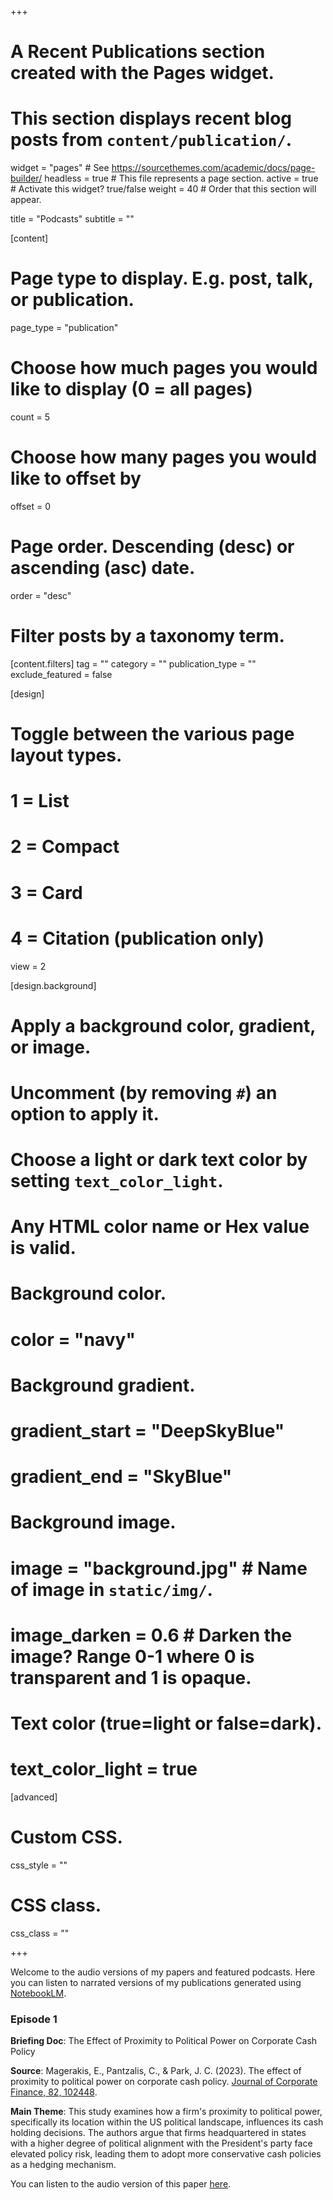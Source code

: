 +++
# A Recent Publications section created with the Pages widget.
# This section displays recent blog posts from `content/publication/`.

widget = "pages"  # See https://sourcethemes.com/academic/docs/page-builder/
headless = true  # This file represents a page section.
active = true  # Activate this widget? true/false
weight = 40  # Order that this section will appear.

title = "Podcasts"
subtitle = ""

[content]
  # Page type to display. E.g. post, talk, or publication.
  page_type = "publication"
  
  # Choose how much pages you would like to display (0 = all pages)
  count = 5
  
  # Choose how many pages you would like to offset by
  offset = 0

  # Page order. Descending (desc) or ascending (asc) date.
  order = "desc"

  # Filter posts by a taxonomy term.
  [content.filters]
    tag = ""
    category = ""
    publication_type = ""
    exclude_featured = false
  
[design]
  # Toggle between the various page layout types.
  #   1 = List
  #   2 = Compact
  #   3 = Card
  #   4 = Citation (publication only)
  view = 2
  
[design.background]
  # Apply a background color, gradient, or image.
  #   Uncomment (by removing `#`) an option to apply it.
  #   Choose a light or dark text color by setting `text_color_light`.
  #   Any HTML color name or Hex value is valid.
    
  # Background color.
  # color = "navy"
  
  # Background gradient.
  # gradient_start = "DeepSkyBlue"
  # gradient_end = "SkyBlue"
  
  # Background image.
  # image = "background.jpg"  # Name of image in `static/img/`.
  # image_darken = 0.6  # Darken the image? Range 0-1 where 0 is transparent and 1 is opaque.

  # Text color (true=light or false=dark).
  # text_color_light = true  
  
[advanced]
 # Custom CSS. 
 css_style = ""
 
 # CSS class.
 css_class = ""

+++

Welcome to the audio versions of my papers and featured podcasts. Here you can listen to narrated versions of my publications generated using [NotebookLM](https://notebooklm.google.com/).

### Episode 1

**Briefing Doc**: The Effect of Proximity to Political Power on Corporate Cash Policy

**Source**: Magerakis, E., Pantzalis, C., & Park, J. C. (2023). The effect of proximity to political power on corporate cash policy. [Journal of Corporate Finance, 82, 102448](https://www.sciencedirect.com/science/article/abs/pii/S0929119923000974).

**Main Theme**: This study examines how a firm's proximity to political power, specifically its location within the US political landscape, influences its cash holding decisions. The authors argue that firms headquartered in states with a higher degree of political alignment with the President's party face elevated policy risk, leading them to adopt more conservative cash policies as a hedging mechanism.

You can listen to the audio version of this paper [here](https://podcasters.spotify.com/pod/show/stathis-magerakis/episodes/Episode-1-The-Effect-of-Proximity-to-Political-Power-on-Corporate-Cash-Policy-e2q8jui).